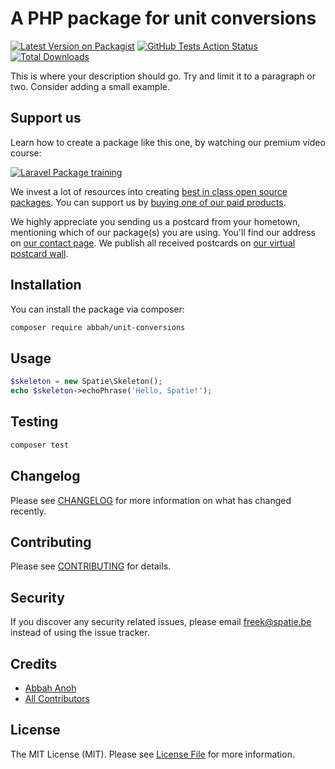 # A PHP package for unit conversions

[![Latest Version on Packagist](https://img.shields.io/packagist/v/spatie/php-package-skeleton.svg?style=flat-square)](https://packagist.org/packages/spatie/php-package-skeleton)
[![GitHub Tests Action Status](https://img.shields.io/github/workflow/status/spatie/php-package-skeleton/run-tests?label=tests)](https://github.com/spatie/php-package-skeleton/actions?query=workflow%3Arun-tests+branch%3Amaster)
[![Total Downloads](https://img.shields.io/packagist/dt/spatie/php-package-skeleton.svg?style=flat-square)](https://packagist.org/packages/spatie/php-package-skeleton)


This is where your description should go. Try and limit it to a paragraph or two. Consider adding a small example.

## Support us

Learn how to create a package like this one, by watching our premium video course:

[![Laravel Package training](https://spatie.be/github/package-training.jpg)](https://laravelpackage.training)

We invest a lot of resources into creating [best in class open source packages](https://spatie.be/open-source). You can support us by [buying one of our paid products](https://spatie.be/open-source/support-us).

We highly appreciate you sending us a postcard from your hometown, mentioning which of our package(s) you are using. You'll find our address on [our contact page](https://spatie.be/about-us). We publish all received postcards on [our virtual postcard wall](https://spatie.be/open-source/postcards).

## Installation

You can install the package via composer:

```bash
composer require abbah/unit-conversions
```

## Usage

``` php
$skeleton = new Spatie\Skeleton();
echo $skeleton->echoPhrase('Hello, Spatie!');
```

## Testing

``` bash
composer test
```

## Changelog

Please see [CHANGELOG](CHANGELOG.md) for more information on what has changed recently.

## Contributing

Please see [CONTRIBUTING](CONTRIBUTING.md) for details.

## Security

If you discover any security related issues, please email freek@spatie.be instead of using the issue tracker.

## Credits

- [Abbah Anoh](https://github.com/anohabbah)
- [All Contributors](../../contributors)

## License

The MIT License (MIT). Please see [License File](LICENSE.md) for more information.
